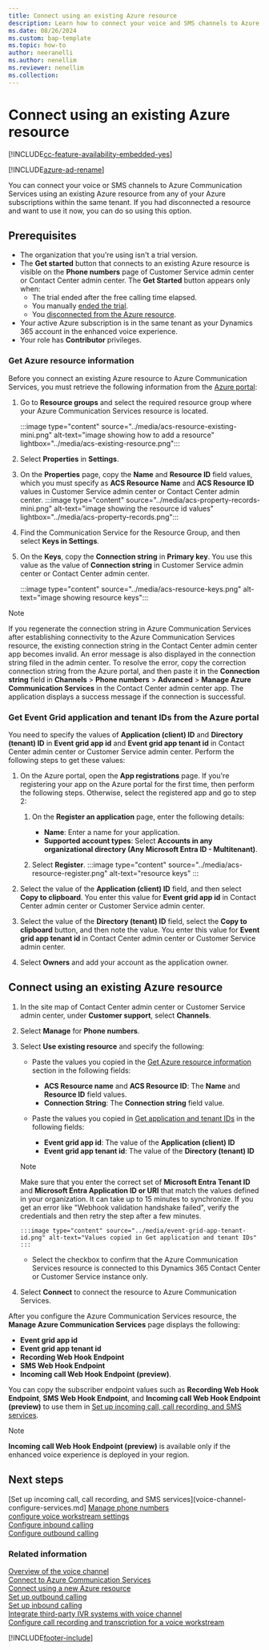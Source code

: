```yaml
---
title: Connect using an existing Azure resource
description: Learn how to connect your voice and SMS channels to Azure Communication Services using an existing Azure resource.
ms.date: 08/26/2024
ms.custom: bap-template
ms.topic: how-to
author: neeranelli
ms.author: nenellim
ms.reviewer: nenellim
ms.collection:
---
```


# Connect using an existing Azure resource

[!INCLUDE[cc-feature-availability-embedded-yes](../../includes/cc-feature-availability-embedded-yes.md)]

[!INCLUDE[azure-ad-rename](../../includes/cc-azure-ad-rename.md)]

You can connect your voice or SMS channels to Azure Communication Services using an existing Azure resource from any of your Azure subscriptions within the same tenant. If you had disconnected a resource and want to use it now, you can do so using this option.

## Prerequisites

- The organization that you're using isn't a trial version.
- The **Get started** button that connects to an existing Azure resource is visible on the **Phone numbers** page of Customer Service admin center or Contact Center admin center. The **Get Started** button appears only when:
  - The trial ended after the free calling time elapsed.
  - You manually [ended the trial](voice-channel-trial-phone-numbers.md#end-the-trial).
  - You [disconnected from the Azure resource](voice-channel-disconnect-from-acs.md). 
- Your active Azure subscription is in the same tenant as your Dynamics 365 account in the enhanced voice experience.
- Your role has **Contributor** privileges.

### Get Azure resource information

Before you connect an existing Azure resource to Azure Communication Services, you must retrieve the following information from the [Azure portal](https://ms.portal.azure.com/):

1. Go to **Resource groups** and select the required resource group where your Azure Communication Services resource is located.
 
   :::image type="content" source="../media/acs-resource-existing-mini.png" alt-text="image showing how to add a resource" lightbox="../media/acs-existing-resource.png":::
   
1. Select **Properties** in **Settings**.
1. On the **Properties** page, copy the **Name** and **Resource ID** field values, which you must specify as **ACS Resource Name** and **ACS Resource ID** values in Customer Service admin center or Contact Center admin center.
   :::image type="content" source="../media/acs-property-records-mini.png" alt-text="image showing the resource id values" lightbox="../media/acs-property-records.png":::
   
1. Find the Communication Service for the Resource Group, and then select **Keys in Settings**.
1. On the **Keys**, copy the **Connection string** in **Primary key**. You use this value as the value of **Connection string** in Customer Service admin center or Contact Center admin center.

   :::image type="content" source="../media/acs-resource-keys.png" alt-text="image showing resource keys":::

> [!NOTE]
> If you regenerate the connection string in Azure Communication Services after establishing connectivity to the Azure Communication Services resource, the existing connection string in the Contact Center admin center app becomes invalid. An error message is also displayed in the connection string filed in the admin center. To resolve the error, copy the correction connection string from the Azure portal, and then paste it in the **Connection string** field in **Channels** > **Phone numbers** > **Advanced** > **Manage Azure Communication Services** in the Contact Center admin center app. The application displays a success message if the connection is successful.

### Get Event Grid application and tenant IDs from the Azure portal

You need to specify the values of **Application (client) ID** and **Directory (tenant) ID** in **Event grid app id** and **Event grid app tenant id** in Contact Center admin center or Customer Service admin center. Perform the following steps to get these values:

1. On the Azure portal, open the **App registrations** page. If you're registering your app on the Azure portal for the first time, then perform the following steps. Otherwise, select the registered app and go to step 2:

    1. On the **Register an application** page, enter the following details:

        - **Name**: Enter a name for your application.
        - **Supported account types**: Select **Accounts in any organizational directory (Any Microsoft Entra ID - Multitenant)**.

    1. Select **Register**.
       :::image type="content" source="../media/acs-resource-register.png" alt-text="resource keys" :::

1. Select the value of the **Application (client) ID** field, and then select **Copy to clipboard**. You enter this value for **Event grid app id** in Contact Center admin center or Customer Service admin center.

1. Select the value of the **Directory (tenant) ID** field, select the **Copy to clipboard** button, and then note the value. You enter this value for **Event grid app tenant id** in Contact Center admin center or Customer Service admin center.
   
1. Select **Owners** and add your account as the application owner.  

## Connect using an existing Azure resource

1. In the site map of Contact Center admin center or Customer Service admin center, under **Customer support**, select **Channels**.
1. Select **Manage** for **Phone numbers**.
1. Select **Use existing resource** and specify the following:
     - Paste the values you copied in the [Get Azure resource information](#get-azure-resource-information) section in the following fields:
       - **ACS Resource name** and **ACS Resource ID**: The **Name** and **Resource ID** field values.
       - **Connection String**: The **Connection string** field value.
     - Paste the values you copied in [Get application and tenant IDs](#get-event-grid-application-and-tenant-ids-from-the-azure-portal) in the following fields:
     
       - **Event grid app id**: The value of the **Application (client) ID** 
       - **Event grid app tenant id**: The value of the **Directory (tenant) ID**

   > [!NOTE]
   > Make sure that you enter the correct set of **Microsoft Entra Tenant ID** and **Microsoft Entra Application ID or URl** that match the values defined in your organization. It can take up to 15 minutes to synchronize. If you get an error like "Webhook validation handshake failed", verify the credentials and then retry the step after a few minutes.
   

       :::image type="content" source="../media/event-grid-app-tenant-id.png" alt-text="Values copied in Get application and tenant IDs" :::  

     - Select the checkbox to confirm that the Azure Communication Services resource is connected to this Dynamics 365 Contact Center or Customer Service instance only.



1. Select **Connect** to connect the resource to Azure Communication Services.

After you configure the Azure Communication Services resource, the **Manage Azure Communication Services** page displays the following:
 - **Event grid app id**
 - **Event grid app tenant id**
 - **Recording Web Hook Endpoint**
 - **SMS Web Hook Endpoint**
 - **Incoming call Web Hook Endpoint (preview)**.

You can copy the subscriber endpoint values such as **Recording Web Hook Endpoint**, **SMS Web Hook Endpoint**, and **Incoming call Web Hook Endpoint (preview)** to use them in [Set up incoming call, call recording, and SMS services](voice-channel-configure-services.md).

> [!NOTE]
> **Incoming call Web Hook Endpoint (preview)** is available only if the enhanced voice experience is deployed in your region.


## Next steps

[Set up incoming call, call recording, and SMS services](voice-channel-configure-services.md]
[Manage phone numbers](voice-channel-manage-phone-numbers.md)  
[configure voice workstream settings](create-workstreams.md)  
[Configure inbound calling](voice-channel-inbound-calling.md)  
[Configure outbound calling](voice-channel-outbound-calling.md)    

### Related information

[Overview of the voice channel](voice-channel.md)  
[Connect to Azure Communication Services](voice-channel-acs-resource.md)  
[Connect using a new Azure resource](voice-channel-connect-new-resource.md)  
[Set up outbound calling](voice-channel-outbound-calling.md)  
[Set up inbound calling](../voice-channel-route-queues.md)  
[Integrate third-party IVR systems with voice channel](voice-channel-contextual-transfer-external-ivr.md)  
[Configure call recording and transcription for a voice workstream](voice-channel-configure-transcripts.md)


[!INCLUDE[footer-include](../../includes/footer-banner.md)]
